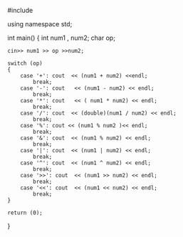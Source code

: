 #include <iostream>

using namespace std;

int main()
{
    int num1 , num2;
    char op;

    cin>> num1 >> op >>num2;

    switch (op)
    {
        case '+': cout  << (num1 + num2) <<endl;
            break;
        case '-': cout   << (num1 - num2) << endl;
            break;
        case '*': cout   << ( num1 * num2) << endl;
            break;
        case '/': cout  << (double)(num1 / num2) << endl;
            break;
        case '%': cout << (num1 % num2 )<< endl;
            break;
        case '&': cout  << (num1 % num2) << endl;
            break;
        case '|': cout  << (num1 | num2) << endl;
            break;
        case '^': cout  << (num1 ^ num2) << endl;
            break;
        case '>>': cout  << (num1 >> num2) << endl;
            break;
        case '<<': cout  << (num1 << num2) << endl;
            break;
    }

    return (0);
}
